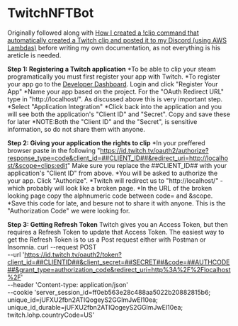 # TwitchNFTBot
Originally followed along with [How I created a !clip command that automatically created a Twitch clip and posted it to my Discord (using AWS Lambdas)](https://www.specialagentsqueaky.com/blog-post/8gkvc50n/2020-06-17-how-i-created-clip-command-for-twitch-clips/#step-2-registering-a-twitch-application) before writing my own documentation, as not everything is his areticle is needed. 


__Step 1: Registering a Twitch application__
    *To be able to clip your steam programatically you must first register your app with Twitch.
    *To register your app go to the [Developer Dashboard](https://dev.twitch.tv/login). Login and click "Register Your App"
    *Name your app based on the project. For the "OAuth Redirect URL" type in "http://localhost/". As discussed above this is very important step.
    *Select "Application Integration"
    *Click back into the application and you will see both the application's "Client ID" and "Secret". Copy and save these for later
    *NOTE:Both the "Client ID" and the "Secret", is sensitive information, so do not share them with anyone.
    
    
    
__Step 2: Giving your application the rights to clip__
    *In your preffered browser paste in the following "https://id.twitch.tv/oauth2/authorize?response_type=code&client_id=##CLIENT_ID##&redirect_uri=http://localhost/&scope=clips:edit" Make sure you replace the ##CLIENT_ID## with your application's "Client ID" from above.
    *You will be asked to authorize the your app. Click "Authorize".
    *Twitch will redirect us to "http://localhost/" - which probably will look like a broken page.
    *In the URL of the broken looking page copy the alphnumeric code between code= and &scope.
    *Save this code for late, and besure not to share it with anyone. This is the "Authorization Code" we were looking for.
    
    
    
__Step 3: Getting Refresh Token__
    Twitch gives you an Access Token, but then requires a Refresh Token to update that Access Token.
    The easiest way to get the Refresh Token is to us a Post request either with Postman or Insomnia.
    curl --request POST \
  --url 'https://id.twitch.tv/oauth2/token?client_id=##CLIENTID##&client_secret=##SECRET##&code=##AUTHCODE##&grant_type=authorization_code&redirect_uri=http%3A%2F%2Flocalhost%2F' \
  --header 'Content-type: application/json' \
  --cookie 'server_session_id=ff0eb563e28c488aa5022b20882815b6; unique_id=jUFXU2fbn2ATIQogeyS2GGlmJwEI10ea; unique_id_durable=jUFXU2fbn2ATIQogeyS2GGlmJwEI10ea; twitch.lohp.countryCode=US'
